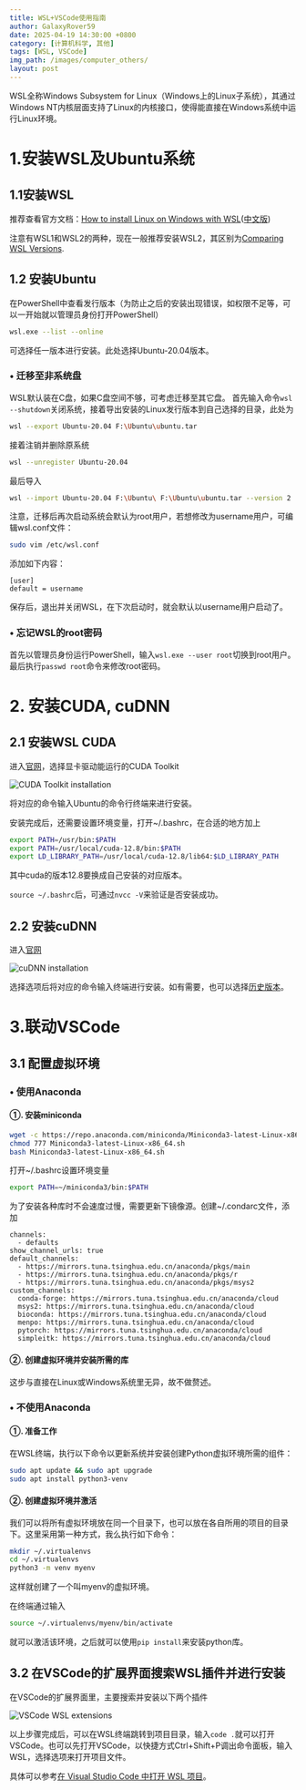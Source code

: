 ```yaml
---
title: WSL+VSCode使用指南
author: GalaxyRover59
date: 2025-04-19 14:30:00 +0800
category: [计算机科学, 其他]
tags: [WSL, VSCode]
img_path: /images/computer_others/
layout: post
---
```

WSL全称Windows Subsystem for Linux（Windows上的Linux子系统），其通过Windows NT内核层面支持了Linux的内核接口，使得能直接在Windows系统中运行Linux环境。

# 1.安装WSL及Ubuntu系统

## 1.1安装WSL

推荐查看官方文档：[How to install Linux on Windows with WSL](https://learn.microsoft.com/en-us/windows/wsl/install)([中文版](https://learn.microsoft.com/zh-cn/windows/wsl/install))

注意有WSL1和WSL2的两种，现在一般推荐安装WSL2，其区别为[Comparing WSL Versions](https://learn.microsoft.com/en-us/windows/wsl/compare-versions).

## 1.2 安装Ubuntu

在PowerShell中查看发行版本（为防止之后的安装出现错误，如权限不足等，可以一开始就以管理员身份打开PowerShell）
```bash
wsl.exe --list --online
```
可选择任一版本进行安装。此处选择Ubuntu-20.04版本。

### • 迁移至非系统盘

WSL默认装在C盘，如果C盘空间不够，可考虑迁移至其它盘。
首先输入命令`wsl --shutdown`关闭系统，接着导出安装的Linux发行版本到自己选择的目录，此处为
```bash
wsl --export Ubuntu-20.04 F:\Ubuntu\ubuntu.tar
```

接着注销并删除原系统
```bash
wsl --unregister Ubuntu-20.04
```

最后导入
```bash
wsl --import Ubuntu-20.04 F:\Ubuntu\ F:\Ubuntu\ubuntu.tar --version 2
```

注意，迁移后再次启动系统会默认为root用户，若想修改为username用户，可编辑wsl.conf文件：
```bash
sudo vim /etc/wsl.conf
```

添加如下内容：
```
[user]
default = username
```

保存后，退出并关闭WSL，在下次启动时，就会默认以username用户启动了。

### • 忘记WSL的root密码

首先以管理员身份运行PowerShell，输入`wsl.exe --user root`切换到root用户。最后执行`passwd root`命令来修改root密码。


# 2. 安装CUDA, cuDNN

## 2.1 安装WSL CUDA

进入[官网](https://developer.nvidia.com/cuda-toolkit-archive)，选择显卡驱动能运行的CUDA Toolkit

![CUDA Toolkit installation](CUDA_Toolkit_downloads.png "CUDA Toolkit安装选项")

将对应的命令输入Ubuntu的命令行终端来进行安装。

安装完成后，还需要设置环境变量，打开~/.bashrc，在合适的地方加上
```bash
export PATH=/usr/bin:$PATH
export PATH=/usr/local/cuda-12.8/bin:$PATH
export LD_LIBRARY_PATH=/usr/local/cuda-12.8/lib64:$LD_LIBRARY_PATH
```
其中cuda的版本12.8要换成自己安装的对应版本。

`source ~/.bashrc`后，可通过`nvcc -V`来验证是否安装成功。

## 2.2 安装cuDNN

进入[官网](https://developer.nvidia.com/cudnn-downloads)

![cuDNN installation](cuDNN_downloads.png "cuDNN安装选项")

选择选项后将对应的命令输入终端进行安装。如有需要，也可以选择[历史版本](https://developer.nvidia.com/rdp/cudnn-archive)。

# 3.联动VSCode

## 3.1 配置虚拟环境

### • 使用Anaconda

#### ①. 安装miniconda
```bash
wget -c https://repo.anaconda.com/miniconda/Miniconda3-latest-Linux-x86_64.sh
chmod 777 Miniconda3-latest-Linux-x86_64.sh
bash Miniconda3-latest-Linux-x86_64.sh
```

打开~/.bashrc设置环境变量
```bash
export PATH=~/miniconda3/bin:$PATH
```

为了安装各种库时不会速度过慢，需要更新下镜像源。创建~/.condarc文件，添加
```
channels:
  - defaults
show_channel_urls: true
default_channels:
  - https://mirrors.tuna.tsinghua.edu.cn/anaconda/pkgs/main
  - https://mirrors.tuna.tsinghua.edu.cn/anaconda/pkgs/r
  - https://mirrors.tuna.tsinghua.edu.cn/anaconda/pkgs/msys2
custom_channels:
  conda-forge: https://mirrors.tuna.tsinghua.edu.cn/anaconda/cloud
  msys2: https://mirrors.tuna.tsinghua.edu.cn/anaconda/cloud
  bioconda: https://mirrors.tuna.tsinghua.edu.cn/anaconda/cloud
  menpo: https://mirrors.tuna.tsinghua.edu.cn/anaconda/cloud
  pytorch: https://mirrors.tuna.tsinghua.edu.cn/anaconda/cloud
  simpleitk: https://mirrors.tuna.tsinghua.edu.cn/anaconda/cloud
```

#### ②. 创建虚拟环境并安装所需的库

这步与直接在Linux或Windows系统里无异，故不做赘述。

### • 不使用Anaconda

#### ①. 准备工作

在WSL终端，执行以下命令以更新系统并安装创建Python虚拟环境所需的组件：
```bash
sudo apt update && sudo apt upgrade
sudo apt install python3-venv
```

#### ②. 创建虚拟环境并激活

我们可以将所有虚拟环境放在同一个目录下，也可以放在各自所用的项目的目录下。这里采用第一种方式，我么执行如下命令：
```bash
mkdir ~/.virtualenvs
cd ~/.virtualenvs
python3 -m venv myenv
```
这样就创建了一个叫myenv的虚拟环境。

在终端通过输入
```bash
source ~/.virtualenvs/myenv/bin/activate
```
就可以激活该环境，之后就可以使用`pip install`来安装python库。

## 3.2 在VSCode的扩展界面搜索WSL插件并进行安装

在VSCode的扩展界面里，主要搜索并安装以下两个插件

![VSCode WSL extensions](VSCode_WSL_extensions.png "VSCode里安装WSL相关插件")

以上步骤完成后，可以在WSL终端跳转到项目目录，输入`code .`就可以打开VSCode。也可以先打开VSCode，以快捷方式Ctrl+Shift+P调出命令面板，输入WSL，选择选项来打开项目文件。

具体可以参考[在 Visual Studio Code 中打开 WSL 项目](https://learn.microsoft.com/zh-cn/windows/wsl/tutorials/wsl-vscode)。

